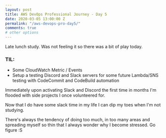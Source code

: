 ```yaml
---
layout: post
title: AWS DevOps Professional Journey - Day 5
date: 2020-03-05 13:00:00 Z
permalink: "/aws-devops-pro-day5/"
comments: true
# other options
---
```


Late lunch study.
Was not feeling it so there was a bit of play today.

### TIL:
* Some CloudWatch Metric / Events
* Setup a testing Discord and Slack servers for some future Lambda/SNS testing with CodeCommit and CodeBuild automation

Immediately upon activating Slack and Discord the first time in months I'm flooded with side projects I once volunteered for.

Now that I do have some slack time in my life I can dip my toes when I'm not studying.

There's always the tendency of doing too much, in too many areas and spreading myself so thin that I always wonder why I become stressed. Go figure :S